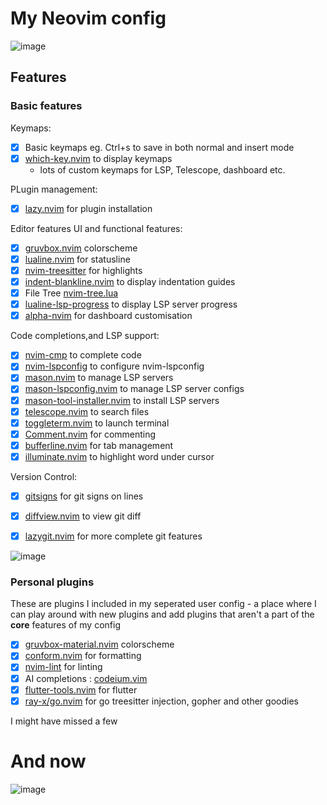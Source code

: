 # My Neovim config

![image](https://github.com/tallestlegacy/nvim/assets/71118951/3f7bfac7-8411-4482-8136-fcf13b716534)

## Features

### Basic features

Keymaps:

- [x] Basic keymaps eg. Ctrl+s to save in both normal and insert mode
- [x] [which-key.nvim](https://github.com/folke/which-key.nvim) to display keymaps
  - lots of custom keymaps for LSP, Telescope, dashboard etc.

PLugin management:

- [x] [lazy.nvim](https://github.com/folke/lazy.nvim) for plugin installation

Editor features UI and functional features:

- [x] [gruvbox.nvim](https://github.com/ellisonleao/gruvbox.nvim) colorscheme
- [x] [lualine.nvim](https://github.com/nvim-lualine/lualine.nvim) for statusline
- [x] [nvim-treesitter](https://github.com/nvim-treesitter/nvim-treesitter) for highlights
- [x] [indent-blankline.nvim](https://github.com/lukas-reineke/indent-blankline.nvim) to display indentation guides
- [x] File Tree [nvim-tree.lua](https://github.com/nvim-tree/nvim-tree.lua)
- [x] [lualine-lsp-progress](https://github.com/arkav/lualine-lsp-progress) to display LSP server progress
- [x] [alpha-nvim](https://github.com/goolord/alpha-nvim) for dashboard customisation

Code completions,and LSP support:

- [x] [nvim-cmp](https://github.com/hrsh7th/nvim-cmp) to complete code
- [x] [nvim-lspconfig](https://github.com/neovim/nvim-lspconfig) to configure nvim-lspconfig
- [x] [mason.nvim](https://github.com/williamboman/mason.nvim) to manage LSP servers
- [x] [mason-lspconfig.nvim](https://github.com/williamboman/mason-lspconfig.nvim) to manage LSP server configs
- [x] [mason-tool-installer.nvim](https://github.com/WhoIsSethDaniel/mason-tool-installer.nvim) to install LSP servers
- [x] [telescope.nvim](https://github.com/nvim-telescope/telescope.nvim) to search files
- [x] [toggleterm.nvim](https://github.com/akinsho/toggleterm.nvim) to launch terminal
- [x] [Comment.nvim](https://github.com/numToStr/Comment.nvim) for commenting
- [x] [bufferline.nvim](https://github.com/akinsho/bufferline.nvim) for tab management
- [x] [illuminate.nvim](https://github.com/RRethy/vim-illuminate) to highlight word under cursor

Version Control:

- [x] [gitsigns](https://github.com/lewis6991/gitsigns.nvim) for git signs on lines
- [x] [diffview.nvim](https://github.com/sindrets/diffview.nvim) to view git diff
- [x] [lazygit.nvim](https://github.com/kdheepak/lazygit.nvim) for more complete git features


![image](https://github.com/tallestlegacy/nvim/assets/71118951/6875b074-a17b-423d-9881-759063647a6c)


### Personal plugins

These are plugins I included in my seperated user config - a place where I can play around with new plugins and add plugins that aren't a part of the **core** features of my config

- [x] [gruvbox-material.nvim](https://github.com/wittyjudge/gruvbox-material.nvim) colorscheme
- [x] [conform.nvim](https://github.com/stevearc/conform.nvim) for formatting
- [x] [nvim-lint](https://github.com/mfussenegger/nvim-lint) for linting
- [x] AI completions : [codeium.vim](https://github.com/Exafunction/codeium.vim)
- [x] [flutter-tools.nvim](https://github.com/akinsho/flutter-tools.nvim) for flutter
- [x] [ray-x/go.nvim](https://github.com/ray-x/go.nvim) for go treesitter injection, gopher and other goodies

I might have missed a few

# And now

![image](https://github.com/tallestlegacy/nvim/assets/71118951/7062abfe-90ff-4ad4-9174-c64d5f2796a6)

